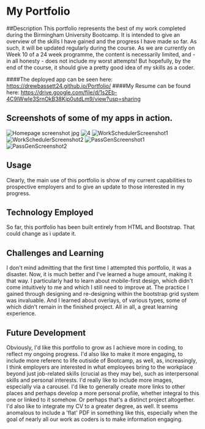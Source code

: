 # My Portfolio

##Description
This portfolio represents the best of my work completed during the Birmingham University Bootcamp. It is intended to give an overview of the skills I have gained and the progress I have made so far. As such, it will be updated regularly during the course. As we are currently on Week 10 of a 24 week programme, the content is necessarily limited, and - in all honesty - does not include my worst attempts! But hopefully, by the end of the course, it should give a pretty good idea of my skills as a coder.

####The deployed app can be seen here: https://drewbassett24.github.io/Portfolio/
####My Resume can be found here: https://drive.google.com/file/d/1s2Eb-4C9lWwIe3SrnOkB38Kip0utdLm9/view?usp=sharing

## Screenshots of some of my apps in action.
![Homepage screenshot jpg](https://user-images.githubusercontent.com/73472116/107885629-5a897c00-6ef3-11eb-8e4c-1a6e5a1b9c95.png)
![4](https://user-images.githubusercontent.com/73472116/107885565-febef300-6ef2-11eb-8609-3ef278d4cc50.jpg)
![WorkSchedulerScreenshot1](https://user-images.githubusercontent.com/73472116/107391429-976b0280-6af0-11eb-8ee0-d51d89899c6c.jpg)
![WorkSchedulerScreenshot2](https://user-images.githubusercontent.com/73472116/107391431-98039900-6af0-11eb-9f76-af9b7e69ae4e.jpg)
![PassGenScreenshot1](https://user-images.githubusercontent.com/73472116/107391432-98039900-6af0-11eb-87c6-1f84e07a1741.jpg)
![PassGenScreenshot2](https://user-images.githubusercontent.com/73472116/107391434-989c2f80-6af0-11eb-82d9-cd00621855e1.jpg)


## Usage
Clearly, the main use of this portfolio is show of my current capabilities to prospective employers and to give an update to those interested in my progress.

## Technology Employed
So far, this portfolio has been built entirely from HTML and Bootstrap. That could change as i update it.

## Challenges and Learning
I don't mind admitting that the first time I attempted this portfolio, it was a disaster. 
Now, it is much better and I've learned a huge amount, making it that way. I particularly had to learn about mobile-first design, which didn't come intuitively to me and which I still need to improve at. The practice I gained through designing and re-designing within the bootstrap grid system was invaluable. And I learned about overlays, of various types, some of which didn't remain in the finished project. All in all, a great learning experience.

## Future Development
 Obviously, I'd like this portfolio to grow as I achieve more in coding, to reflect my ongoing progress. I'd also like to make it more engaging, to include more referenc to life outiside of Bootcamp, as well, as, increasingly, I think employers are interested in what employees bring to the workplace beyond just job-related skills (crucial as they may be), such as interpersonal skills and personal interests. I'd really like to include more images, especially via a carousel. I'd like to generally create more links to other places and perhaps develop a more personal profile, whether integral to this one or linked to it somehow. Or perhaps that's a distinct project altogether.
I'd also like to integrate my CV to a greater degree, as well. It seems anomalous to include a 'flat' PDF in something like this, especially when the goal of nearly all our work as coders is to make information engaging.
